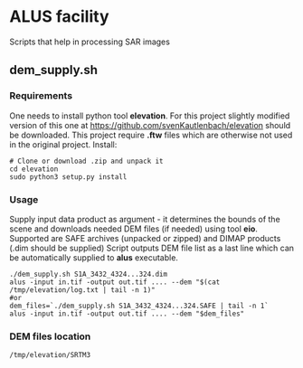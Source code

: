 # ALUS facility

Scripts that help in processing SAR images

## dem_supply.sh

### Requirements
One needs to install python tool **elevation**. For this project slightly modified version of this one at
https://github.com/svenKautlenbach/elevation should be downloaded. This project require **.ftw** files which
are otherwise not used in the original project.
Install:
```
# Clone or download .zip and unpack it
cd elevation
sudo python3 setup.py install
```

### Usage

Supply input data product as argument - it determines the bounds of the scene and downloads needed
DEM files (if needed) using tool **eio**. Supported are SAFE archives (unpacked or zipped) and DIMAP
products (.dim should be supplied)
Script outputs DEM file list as a last line which can be automatically supplied to **alus** executable.

```
./dem_supply.sh S1A_3432_4324...324.dim
alus -input in.tif -output out.tif .... --dem "$(cat /tmp/elevation/log.txt | tail -n 1)"
#or
dem_files=`./dem_supply.sh S1A_3432_4324...324.SAFE | tail -n 1`
alus -input in.tif -output out.tif .... --dem "$dem_files"
```

### DEM files location

```/tmp/elevation/SRTM3```
